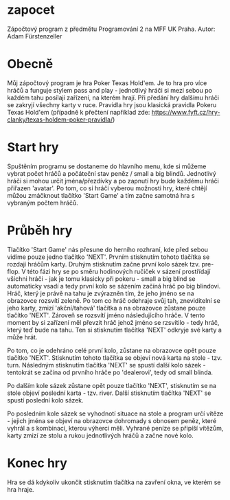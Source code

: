 # zapocet
Zápočtový program z předmětu Programování 2 na MFF UK Praha. Autor: Adam Fürstenzeller

# Obecně
Můj zápočtový program je hra Poker Texas Hold'em. Je to hra pro více hráčů a funguje stylem pass and play - jednotlivý hráči si mezi sebou po každém tahu posílají zařízení, na kterém hrají. Při předání hry dalšímu hráči se zakryjí všechny karty v ruce. Pravidla hry jsou klasická pravidla Pokeru Texas Hold'em (případně k přečtení například zde: https://www.fyft.cz/hry-clanky/texas-holdem-poker-pravidla/)


# Start hry
Spuštěním programu se dostaneme do hlavního menu, kde si můžeme vybrat počet hráčů a počáteční stav peněz / small a big blindů. Jednotlivý hráči si mohou určit jména/přezdívky a po zapnutí hry bude každému hráči přiřazen 'avatar'. Po tom, co si hráči vyberou možnosti hry, které chtějí můžou zmáčknout tlačítko 'Start Game' a tím začne samotná hra s vybraným počtem hráčů.

# Průběh hry
Tlačítko 'Start Game' nás přesune do herního rozhraní, kde před sebou vidíme pouze jedno tlačítko 'NEXT'. Prvním stisknutím tohoto tlačítka se rozdají hráčům karty. Druhým stisknutím začne první kolo sázek tzv. pre-flop. V této fázi hry se po směru hodinových ručiček v sázení prostřídají všichni hráči - jak je tomu klasicky při pokeru - small a big blind se automaticky vsadí a tedy první kolo se sázením začíná hráč po big blindovi. Hráč, který je právě na tahu je zvýrazněn tím, že jeho jméno se na obrazovce rozsvítí zeleně. Po tom co hráč odehraje svůj tah, zneviditelní se jeho karty, zmizí 'akční/tahová' tlačítka a na obrazovce zůstane pouze tlačítko 'NEXT'. Zároveň se rozsvítí jméno následujícího hráče. V tento moment by si zařízení měl převzít hráč jehož jméno se rzsvítilo - tedy hráč, který teď bude na tahu. Ten si stisknutím tlačítka 'NEXT' odkryje své karty a může hrát.

Po tom, co je odehráno celé první kolo, zůstane na obrazovce opět pouze tlačítko 'NEXT'. Stisknutím tohoto tlačítka se objeví nová karta na stole - tzv. turn. Následným stisknutím tlačítka 'NEXT' se spustí další kolo sázek - tentokrát se začína od prvního hráče po 'dealerovi', tedy od small blinda.

Po dalším kole sázek zůstane opět pouze tlačítko 'NEXT', stisknutím se na stole objeví poslední karta - tzv. river. Další stisknutím tlačítka 'NEXT' se spustí poslední kolo sázek.

Po posledním kole sázek se vyhodnotí situace na stole a program určí vítěze - jejich jména se objeví na obrazovce dohromady s obnosem peněz, které vyhrál a s kombinací, kterou výherci měli. Vyhrané peníze se připíší vítězům, karty zmizí ze stolu a rukou jednotlivých hráčů a začne nové kolo.

# Konec hry
Hra se dá kdykoliv ukončit stisknutím tlačítka na zavření okna, ve kterém se hra hraje.

